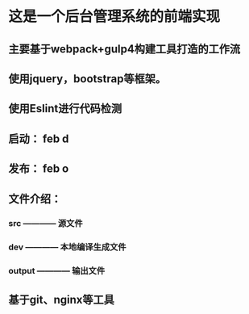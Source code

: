 # 这是一个后台管理系统的前端实现

## 主要基于webpack+gulp4构建工具打造的工作流

## 使用jquery，bootstrap等框架。

## 使用Eslint进行代码检测

## 启动： feb d

## 发布： feb o 

## 文件介绍： 
###     src ———— 源文件
###     dev ———— 本地编译生成文件
###     output ———— 输出文件


## 基于git、nginx等工具

